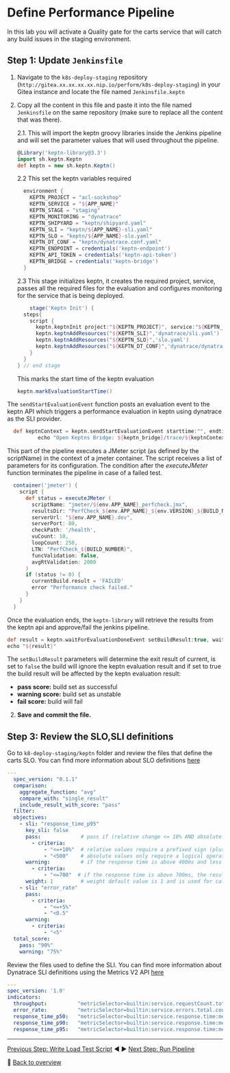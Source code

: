 # Define Performance Pipeline

In this lab you will activate a Quality gate for the carts service that will catch any build issues in the staging environment.

## Step 1: Update `Jenkinsfile`

1. Navigate to the `k8s-deploy-staging` repository (`http://gitea.xx.xx.xx.xx.nip.io/perform/k8s-deploy-staging`) in your Gitea instance and locate the file named `Jenkinsfile.keptn`
1. Copy all the content in this file and paste it into the file named `Jenkinsfile` on the same repository (make sure to replace all the content that was there).

    2.1. This will import the keptn groovy libraries inside the Jenkins pipeline and will set the parameter values that will used throughout the pipeline.

    ```groovy
    @Library('keptn-library@3.3')
    import sh.keptn.Keptn
    def keptn = new sh.keptn.Keptn()
    ```
  
    2.2 This set the keptn variables required

    ```groovy
      environment {
        KEPTN_PROJECT = "acl-sockshop"
        KEPTN_SERVICE = "${APP_NAME}"
        KEPTN_STAGE = "staging"
        KEPTN_MONITORING = "dynatrace"
        KEPTN_SHIPYARD = "keptn/shipyard.yaml"
        KEPTN_SLI = "keptn/${APP_NAME}-sli.yaml"
        KEPTN_SLO = "keptn/${APP_NAME}-slo.yaml"
        KEPTN_DT_CONF = "keptn/dynatrace.conf.yaml"
        KEPTN_ENDPOINT = credentials('keptn-endpoint')
        KEPTN_API_TOKEN = credentials('keptn-api-token')
        KEPTN_BRIDGE = credentials('keptn-bridge')
      }
    ```

    2.3 This stage initializes keptn, it creates the required project, service, passes all the required files for the evaluation and configures monitoring for the service that is being deployed.

    ```groovy
        stage('Keptn Init') {
      steps{
        script {
          keptn.keptnInit project:"${KEPTN_PROJECT}", service:"${KEPTN_SERVICE}", stage:"${KEPTN_STAGE}", monitoring:"${KEPTN_MONITORING}", shipyard: "${KEPTN_SHIPYARD}"
          keptn.keptnAddResources("${KEPTN_SLI}",'dynatrace/sli.yaml')
          keptn.keptnAddResources("${KEPTN_SLO}",'slo.yaml')
          keptn.keptnAddResources("${KEPTN_DT_CONF}",'dynatrace/dynatrace.conf.yaml')          
        }
      }
    } // end stage
    ```

    This marks the start time of the keptn evaluation

    ```groovy
    keptn.markEvaluationStartTime()
    ```

  The `sendStartEvaluationEvent` function posts an evaluation event to the keptn API which triggers a performance evaluation in keptn using dynatrace as the SLI provider.

  ```groovy
    def keptnContext = keptn.sendStartEvaluationEvent starttime:"", endtime:""
            echo "Open Keptns Bridge: ${keptn_bridge}/trace/${keptnContext}"
  ```

  This part of the pipeline executes a JMeter script (as defined by the scriptName) in the context of a jmeter container. The script receives a list of parameters for its configuration. The condition after the *executeJMeter* function terminates the pipeline in case of a failed test.  

  ```groovy
    container('jmeter') {
      script {
        def status = executeJMeter ( 
          scriptName: "jmeter/${env.APP_NAME}_perfcheck.jmx",
          resultsDir: "PerfCheck_${env.APP_NAME}_${env.VERSION}_${BUILD_NUMBER}",
          serverUrl: "${env.APP_NAME}.dev", 
          serverPort: 80,
          checkPath: '/health',
          vuCount: 10,
          loopCount: 250,
          LTN: "PerfCheck_${BUILD_NUMBER}",
          funcValidation: false,
          avgRtValidation: 2000
        )
        if (status != 0) {
          currentBuild.result = 'FAILED'
          error "Performance check failed."
        }
      }
    }
  ```

  Once the evaluation ends, the `keptn-library` will retrieve the results from the keptn api and approve/fail the jenkins pipeline.

  ```groovy
  def result = keptn.waitForEvaluationDoneEvent setBuildResult:true, waitTime:'5'
  echo "${result}"
  ```

  The `setBuildResult` parameters will determine the exit result of current, is set to `false` the build will ignore the keptn evaluation result and if set to true the build result will be affected by the keptn evaluation result:

  - **pass score:** build set as successful
  - **warning score:** build set as unstable
  - **fail score:** build will fail

2. **Save and commit the file.**

## Step 3: Review the SLO,SLI definitions

Go to `k8-deploy-staging/keptn` folder and review the files that define the carts SLO. You can find more information about SLO definitions [here](https://keptn.sh/docs/0.7.x/quality_gates/slo/)

```yaml
---
  spec_version: "0.1.1"
  comparison:
    aggregate_function: "avg"
    compare_with: "single_result"
    include_result_with_score: "pass"
  filter:
  objectives:
    - sli: "response_time_p95"
      key_sli: false
      pass:             # pass if (relative change <= 10% AND absolute value is < 500ms)
        - criteria:
            - "<=+10%"  # relative values require a prefixed sign (plus or minus)
            - "<500"    # absolute values only require a logical operator
      warning:          # if the response time is above 400ms and less or equal to 700ms, the result should be a warning
        - criteria:
            - "<=700"  # if the response time is above 700ms, the result should be a failure
      weight: 1         # weight default value is 1 and is used for calculating the score
    - sli: "error_rate"
      pass:
        - criteria:
            - "<=+5%"
            - "<0.5"
      warning:
        - criteria:
            - "<5"
  total_score:
    pass: "90%"
    warning: "75%"
```

Review the files used to define the SLI. You can find more information about Dynatrace SLI definitions using the Metrics V2 API [here](https://www.dynatrace.com/support/help/dynatrace-api/environment-api/metric-v2/)

```yaml
---
spec_version: '1.0'
indicators:
  throughput:          "metricSelector=builtin:service.requestCount.total:merge(0):sum&entitySelector=tag(environment:$STAGE),tag(app:$SERVICE),type(SERVICE)"
  error_rate:          "metricSelector=builtin:service.errors.total.count:merge(0):avg&entitySelector=tag(environment:$STAGE),tag(app:$SERVICE),type(SERVICE)"
  response_time_p50:   "metricSelector=builtin:service.response.time:merge(0):percentile(50)&entitySelector=tag(environment:$STAGE),tag(app:$SERVICE),type(SERVICE)"
  response_time_p90:   "metricSelector=builtin:service.response.time:merge(0):percentile(90)&entitySelector=tag(environment:$STAGE),tag(app:$SERVICE),type(SERVICE)"
  response_time_p95:   "metricSelector=builtin:service.response.time:merge(0):percentile(95)&entitySelector=tag(environment:$STAGE),tag(app:$SERVICE),type(SERVICE)"
```


---

[Previous Step: Write Load Test Script](../05_Write_Load_Test_Script) :arrow_backward: :arrow_forward: [Next Step: Run Pipeline](../07_Run_Pipeline)

:arrow_up_small: [Back to overview](../)
